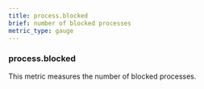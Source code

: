 ```yaml
---
title: process.blocked
brief: number of blocked processes
metric_type: gauge
---
```

### process.blocked

This metric measures the number of blocked processes.
